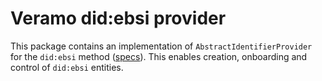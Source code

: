 # Veramo did:ebsi provider

This package contains an implementation of `AbstractIdentifierProvider` for the `did:ebsi` method ([specs](https://ec.europa.eu/digital-building-blocks/wikis/display/EBSIDOC/EBSI+DID+Method)).
This enables creation, onboarding and control of `did:ebsi` entities.
